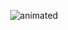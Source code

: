 <p align="center">
  <img src="[https://thumbs.gfycat.com/ContentDarlingCub-small.gif](https://thumbs.gfycat.com/ContentDarlingCub-small.gif)" alt="animated" />
</p>

